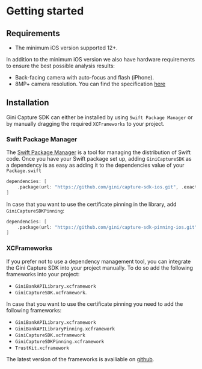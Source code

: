 Getting started
=============================

## Requirements

- The minimum iOS version supported 12+.

In addition to the minimum iOS version we also have hardware requirements to ensure the best possible analysis
results:

- Back-facing camera with auto-focus and flash (iPhone).
- 8MP+ camera resolution. You can find the specification [here](https://developer.apple.com/library/archive/documentation/DeviceInformation/Reference/iOSDeviceCompatibility/Cameras/Cameras.html)

## Installation

Gini Capture SDK can either be installed by using `Swift Package Manager` or by manually dragging the required `XCFrameworks` to your project.

### Swift Package Manager

The [Swift Package Manager](https://swift.org/package-manager/)  is a tool for managing the distribution of Swift code.
Once you have your Swift package set up, adding `GiniCaptureSDK` as a dependency is as easy as adding it to the dependencies value of your `Package.swift`

```swift
dependencies: [
    .package(url: "https://github.com/gini/capture-sdk-ios.git", .exact("3.0.0-beta01"))
]
```

In case that you want to use the certificate pinning in the library, add `GiniCaptureSDKPinning`:
```swift
dependencies: [
    .package(url: "https://github.com/gini/capture-sdk-pinning-ios.git", .exact("3.0.0-beta01"))
]
```

### XCFrameworks

If you prefer not to use a dependency management tool, you can integrate the Gini Capture SDK into your project manually.
To do so add the following frameworks into your project: 
- `GiniBankAPILibrary.xcframework`
- `GiniCaptureSDK.xcframework`.

In case that you want to use the certificate pinning you need to add the following frameworks:
 - `GiniBankAPILibrary.xcframework`
 - `GiniBankAPILibraryPinning.xcframework`
 - `GiniCaptureSDK.xcframework`
 - `GiniCaptureSDKPinning.xcframework`
 - `TrustKit.xcframework`

 The latest version of the frameworks is availiable on [github](https://github.com/gini/gini-mobile-ios/releases/).
